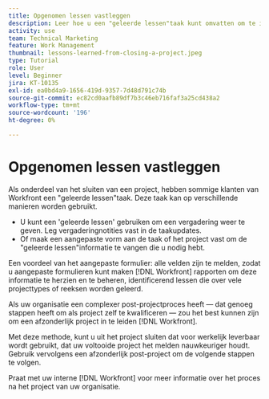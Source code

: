 ```yaml
---
title: Opgenomen lessen vastleggen
description: Leer hoe u een "geleerde lessen"taak kunt omvatten om te identificeren wat goed ging en wat de volgende keer kan verbeteren.
activity: use
team: Technical Marketing
feature: Work Management
thumbnail: lessons-learned-from-closing-a-project.jpeg
type: Tutorial
role: User
level: Beginner
jira: KT-10135
exl-id: ea0bd4a9-1656-419d-9357-7d48d791c74b
source-git-commit: ec82cd0aafb89df7b3c46eb716faf3a25cd438a2
workflow-type: tm+mt
source-wordcount: '196'
ht-degree: 0%

---
```


# Opgenomen lessen vastleggen

Als onderdeel van het sluiten van een project, hebben sommige klanten van Workfront een &quot;geleerde lessen&quot;taak. Deze taak kan op verschillende manieren worden gebruikt.

* U kunt een &#39;geleerde lessen&#39; gebruiken om een vergadering weer te geven. Leg vergaderingnotities vast in de taakupdates.
* Of maak een aangepaste vorm aan de taak of het project vast om de &quot;geleerde lessen&quot;informatie te vangen die u nodig hebt.

Een voordeel van het aangepaste formulier: alle velden zijn te melden, zodat u aangepaste formulieren kunt maken [!DNL Workfront] rapporten om deze informatie te herzien en te beheren, identificerend lessen die over vele projecttypes of reeksen worden geleerd.

Als uw organisatie een complexer post-projectproces heeft — dat genoeg stappen heeft om als project zelf te kwalificeren — zou het best kunnen zijn om een afzonderlijk project in te leiden [!DNL Workfront].

Met deze methode, kunt u uit het project sluiten dat voor werkelijk leverbaar wordt gebruikt, dat uw voltooide project het melden nauwkeuriger houdt. Gebruik vervolgens een afzonderlijk post-project om de volgende stappen te volgen.

Praat met uw interne [!DNL Workfront] voor meer informatie over het proces na het project van uw organisatie.
